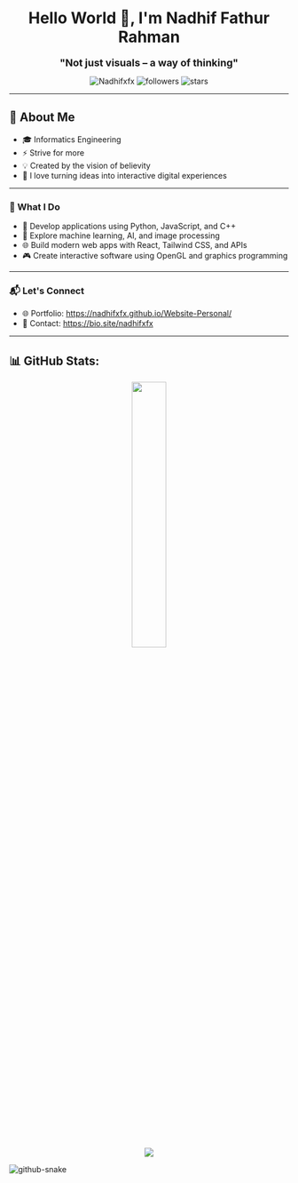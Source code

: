 <h1 align="center">Hello World 👋, I'm Nadhif Fathur Rahman</h1>
<p align="center"><strong><span style="font-size: 18px;">"Not just visuals – a way of thinking"</span></strong></p>



<p align="center">
  <img src="https://komarev.com/ghpvc/?username=Nadhifxfx&label=Profile%20views&color=0e75b6&style=flat" alt="Nadhifxfx" />
  <img src="https://img.shields.io/github/followers/Nadhifxfx?label=Followers&style=social" alt="followers" />
  <img src="https://img.shields.io/github/stars/Nadhifxfx?affiliations=OWNER%2CCOLLABORATOR&style=social" alt="stars" />
</p>
<p align="center">
</p>

---

## 🚀 About Me

- 🎓 Informatics Engineering<br>
- ⚡️ Strive for more<br>
- 💡 Created by the vision of believity<br>
- 🎨 I love turning ideas into interactive digital experiences <br>

---

### 🚀 What I Do

- 🔧 Develop applications using Python, JavaScript, and C++
- 🤖 Explore machine learning, AI, and image processing
- 🌐 Build modern web apps with React, Tailwind CSS, and APIs
- 🎮 Create interactive software using OpenGL and graphics programming


---

### 📬 Let's Connect

- 🌐 Portfolio: https://nadhifxfx.github.io/Website-Personal/
- 📧 Contact: https://bio.site/nadhifxfx

---

## 📊 GitHub Stats:
<!-- Top Languages -->
<p align="center">
  <img src="https://github-readme-stats.vercel.app/api/top-langs/?username=nadhifxfx&theme=tokyonight&hide_border=true&include_all_commits=false&count_private=false&layout=compact" style="width: 35%;" />
</p>
<!-- Stats dan Trophy -->
<p align="center">
  <img src="https://github-profile-trophy.vercel.app/?username=nadhifxfx&theme=tokyonight&no-frame=true&no-bg=false&margin-w=4" />
</p>

<picture>
  <source media="(prefers-color-scheme: dark)" srcset="https://raw.githubusercontent.com/tobiasmeyhoefer/tobiasmeyhoefer/output/github-snake-dark.svg" />
  <source media="(prefers-color-scheme: light)" srcset="https://raw.githubusercontent.com/tobiasmeyhoefer/tobiasmeyhoefer/output/github-snake.svg" />
  <img alt="github-snake" src="https://raw.githubusercontent.com/tobiasmeyhoefer/tobiasmeyhoefer/output/github-snake.svg" />
</picture>
